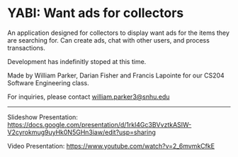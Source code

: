 # YABI: Want ads for collectors

An application designed for collectors to display want ads for the items they are searching for. Can create ads, chat with other users, and process transactions.

Development has indefinitly stoped at this time.

Made by William Parker, Darian Fisher and Francis Lapointe for our CS204 Software Engineering class.

For inquiries, please contact william.parker3@snhu.edu

***

Slideshow Presentation: https://docs.google.com/presentation/d/1rkl4Gc3BVvztkASIW-V2cyrokmug9uyHk0N5GHn3iaw/edit?usp=sharing

Video Presentation: https://www.youtube.com/watch?v=2_6mvmkCfkE
